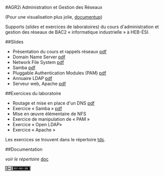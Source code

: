#AGR2i Administration et Gestion des Réseaux

(Pour une visualisation plus jolie, [documentup](http://documentup.com/pbettens/AGR2i-Slides))

Supports (*slides* et exercices de laboratoires) du cours d'administration et
gestion des réseaux de BAC2 «&nbsp;informatique industrielle&nbsp;» à HEB-ÉSI.

##Slides

* Présentation du cours et rappels réseaux
  [pdf](http://github.com/pbettens/AGR2i-Slides/slides/agr2i-présentation.pdf)
* Domain Name Server [pdf](http://github.com/pbettens/AGR2i-Slides/slides/agr2i-dns.pdf)
* Network File System [pdf](http://github.com/pbettens/AGR2i-Slides/slides/agr2i-nfs.pdf)
* Samba [pdf](http://github.com/pbettens/AGR2i-Slides/slides/agr2i-samba.pdf)
* Pluggable Authentication Modules (PAM)
  [pdf](http://github.com/pbettens/AGR2i-Slides/slides/agr2i-pam.pdf)
* Annuaire LDAP [pdf](http://github.com/pbettens/AGR2i-Slides/slides/agr2i-ldap.pdf)
* Serveur web, Apache [pdf](http://github.com/pbettens/AGR2i-Slides/slides/agr2i-apache.pdf)

##Exercices du laboratoire

* Routage et mise en place d'un DNS
  [pdf](http://github.com/pbettens/AGR2i-Slides/tds/AGR2i-TD1-routage-dns.pdf) 
* Exercice « Samba » [pdf](http://github.com/pbettens/AGR2i-Slides/tds/AGR2i-TD2-samba.pdf)
* Mise en œuvre élémentaire de NFS
* Exercice de manipulation de « PAM »
* Exercice « Open LDAP»
* Exercice « Apache » 

Les exercices se trouvent dans le répertoire
[tds](http://github.com/pbettens/AGR2i-Slides/tds). 

##Documentation

*voir le répertoire* [doc](http://github.com/pbettens/AGR2i-Slides/doc)



[![CC](cc-by-nc-sa-80x15.png)](http://creativecommons.org/licenses/by-nc-sa/4.0/deed.fr)

